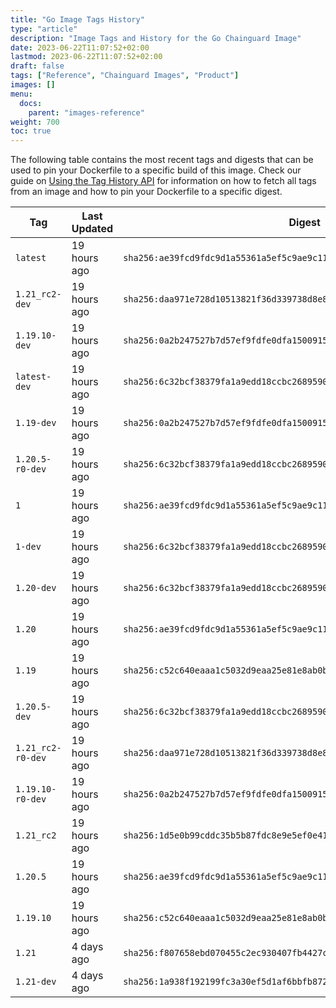 ```yaml
---
title: "Go Image Tags History"
type: "article"
description: "Image Tags and History for the Go Chainguard Image"
date: 2023-06-22T11:07:52+02:00
lastmod: 2023-06-22T11:07:52+02:00
draft: false
tags: ["Reference", "Chainguard Images", "Product"]
images: []
menu:
  docs:
    parent: "images-reference"
weight: 700
toc: true
---
```


The following table contains the most recent tags and digests that can be used to pin your Dockerfile to a specific build of this image. Check our guide on [Using the Tag History API](/chainguard/chainguard-images/using-the-tag-history-api/) for information on how to fetch all tags from an image and how to pin your Dockerfile to a specific digest.

| Tag               | Last Updated | Digest                                                                    |
|-------------------|--------------|---------------------------------------------------------------------------|
| `latest`          | 19 hours ago | `sha256:ae39fcd9fdc9d1a55361a5ef5c9ae9c11a212582731f26646a94c66a77a65d53` |
| `1.21_rc2-dev`    | 19 hours ago | `sha256:daa971e728d10513821f36d339738d8e8d1a89979da67a6d2afddfb428265917` |
| `1.19.10-dev`     | 19 hours ago | `sha256:0a2b247527b7d57ef9fdfe0dfa1500915d4c1e58050c88d29e849b39caa4cbc3` |
| `latest-dev`      | 19 hours ago | `sha256:6c32bcf38379fa1a9edd18ccbc26895907e995cbbdd0da2d9c4d59342d8b5180` |
| `1.19-dev`        | 19 hours ago | `sha256:0a2b247527b7d57ef9fdfe0dfa1500915d4c1e58050c88d29e849b39caa4cbc3` |
| `1.20.5-r0-dev`   | 19 hours ago | `sha256:6c32bcf38379fa1a9edd18ccbc26895907e995cbbdd0da2d9c4d59342d8b5180` |
| `1`               | 19 hours ago | `sha256:ae39fcd9fdc9d1a55361a5ef5c9ae9c11a212582731f26646a94c66a77a65d53` |
| `1-dev`           | 19 hours ago | `sha256:6c32bcf38379fa1a9edd18ccbc26895907e995cbbdd0da2d9c4d59342d8b5180` |
| `1.20-dev`        | 19 hours ago | `sha256:6c32bcf38379fa1a9edd18ccbc26895907e995cbbdd0da2d9c4d59342d8b5180` |
| `1.20`            | 19 hours ago | `sha256:ae39fcd9fdc9d1a55361a5ef5c9ae9c11a212582731f26646a94c66a77a65d53` |
| `1.19`            | 19 hours ago | `sha256:c52c640eaaa1c5032d9eaa25e81e8ab0b7543d0ab1e2c09a0baec98e28620c9c` |
| `1.20.5-dev`      | 19 hours ago | `sha256:6c32bcf38379fa1a9edd18ccbc26895907e995cbbdd0da2d9c4d59342d8b5180` |
| `1.21_rc2-r0-dev` | 19 hours ago | `sha256:daa971e728d10513821f36d339738d8e8d1a89979da67a6d2afddfb428265917` |
| `1.19.10-r0-dev`  | 19 hours ago | `sha256:0a2b247527b7d57ef9fdfe0dfa1500915d4c1e58050c88d29e849b39caa4cbc3` |
| `1.21_rc2`        | 19 hours ago | `sha256:1d5e0b99cddc35b5b87fdc8e9e5ef0e418d65b1f80891e0adcd928401e0bb31e` |
| `1.20.5`          | 19 hours ago | `sha256:ae39fcd9fdc9d1a55361a5ef5c9ae9c11a212582731f26646a94c66a77a65d53` |
| `1.19.10`         | 19 hours ago | `sha256:c52c640eaaa1c5032d9eaa25e81e8ab0b7543d0ab1e2c09a0baec98e28620c9c` |
| `1.21`            | 4 days ago   | `sha256:f807658ebd070455c2ec930407fb4427c0761f5401c5c84e9b0dac3ee99c1da8` |
| `1.21-dev`        | 4 days ago   | `sha256:1a938f192199fc3a30ef5d1af6bbfb872f5df6871d0e522bb98c950adf432fe5` |
